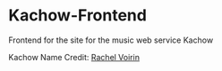 # Kachow-Frontend
Frontend for the site for the music web service Kachow

Kachow Name Credit: [Rachel Voirin](https://github.com/rvoirin)
